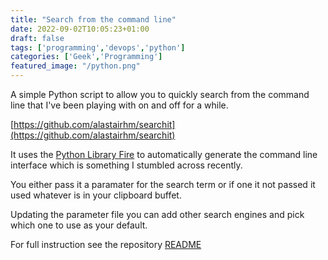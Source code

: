 ```yaml
---
title: "Search from the command line"
date: 2022-09-02T10:05:23+01:00
draft: false
tags: ['programming','devops','python']
categories: ['Geek','Programming']
featured_image: "/python.png"
---
```


A simple Python script to allow you to quickly search from the command line that I've been playing with on and off for a while.

[https://github.com/alastairhm/searchit](https://github.com/alastairhm/searchit)

It uses the [Python Library Fire](https://pypi.org/project/fire/) to automatically generate the command line interface which is something I stumbled across recently.

You either pass it a paramater for the search term or if one it not passed it used whatever is in your clipboard buffet.

Updating the parameter file you can add other search engines and pick which one to use as your default.

For full instruction see the repository [README](https://github.com/alastairhm/searchit/blob/main/README.md)


